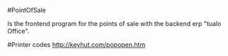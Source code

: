 #PointOfSale

Is the frontend program for the points of sale with the backend erp "tualo Office".

#Printer codes
http://keyhut.com/popopen.htm
